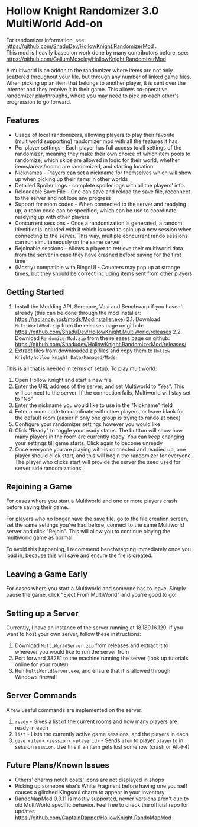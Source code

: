 # Hollow Knight Randomizer 3.0 MultiWorld Add-on

For randomizer information, see: https://github.com/ShaduDev/HollowKnight.RandomizerMod .  
This mod is heavily based on work done by many contributors before, see: https://github.com/CallumMoseley/HollowKnight.RandomizerMod

A multiworld is an addon to the randomizer where items are not only scattered throughout your file, but through any number of linked game files. When picking up an item that belongs to another player, it is sent over the internet and they receive it in their game. This allows co-operative randomizer playthroughs, where you may need to pick up each other's progression to go forward.

## Features
- Usage of local randomizers, allowing players to play their favorite (multiworld supporting) randomizer mod with all the features it has.
- Per player settings - Each player has full access to all settings of the randomizer, meaning they make their own choice of which item pools to randomize, which skips are allowed in logic for their world, whether items/areas/rooms are randomized, and starting location
- Nicknames - Players can set a nickname for themselves which will show up when picking up their items in other worlds
- Detailed Spoiler Logs - complete spoiler logs with all the players' info.
- Reloadable Save File - One can save and reload the save file, reconnect to the server and not lose any progress
- Support for room codes - When connected to the server and readying up, a room code can be specified, which can be use to coordinate readying up with other players
- Concurrent sessions - Once a randomization is generated, a random identifier is included with it which is used to spin up a new session when connecting to the server. This way, multiple concurrent rando sessions can run simultaneously on the same server
- Rejoinable sessions - Allows a player to retrieve their multiworld data from the server in case they have crashed before saving for the first time
- (Mostly) compatible with BingoUI - Counters may pop up at strange times, but they should be correct including items sent from other players

## Getting Started
1. Install the Modding API, Serecore, Vasi and Benchwarp if you haven't already (this can be done through the mod installer: https://radiance.host/mods/ModInstaller.exe)
2.1. Download `MultiWorldMod.zip` from the releases page on github: https://github.com/ShaduDev/HollowKnight.MultiWorld/releases
2.2. Download `RandomizerMod.zip` from the releases page on github: https://github.com/Shadudev/HollowKnight.RandomizerMod/releases/
3. Extract files from downloaded zip files and copy them to `Hollow Knight/hollow_knight_Data/Managed/Mods`.

This is all that is needed in terms of setup. To play multiworld:

1. Open Hollow Knight and start a new file
2. Enter the URL address of the server, and set Multiworld to "Yes". This will connect to the server. If the connection fails, Multiworld will stay set to "No"
3. Enter the nickname you would like to use in the "Nickname" field
4. Enter a room code to coordinate with other players, or leave blank for the default room (easier if only one group is trying to rando at once)
5. Configure your randomizer settings however you would like
6. Click "Ready" to toggle your ready status. The buttton will show how many players in the room are currently ready. You can keep changing your settings till game starts. Click again to become unready
7. Once everyone you are playing with is connected and readied up, one player should click start, and this will begin the randomizer for everyone. The player who clicks start will provide the server the seed used for server side randomizations.

## Rejoining a Game
For cases where you start a Multiworld and one or more players crash before saving their game. 

For players who no longer have the save file, go to the file creation screen, set the same settings you've had before, connect to the same Multiworld server and click "Rejoin". This will allow you to continue playing the multiworld game as normal. 

To avoid this happening, I recommend benchwarping immediately once you load in, because this will save and ensure the file is created.

## Leaving a Game Early
For cases where you start a Multiworld and someone has to leave. Simply pause the game, click "Eject From MultiWorld" and you're good to go!

## Setting up a Server
Currently, I have an instance of the server running at 18.189.16.129.
If you want to host your own server, follow these instructions:

1. Download `MultiWorldServer.zip` from releases and extract it to wherever you would like to run the server from
2. Port forward 38281 to the machine running the server (look up tutorials online for your router)
3. Run `MultiWorldServer.exe`, and ensure that it is allowed through Windows firewall

## Server Commands

A few useful commands are implemented on the server:
1. `ready` - Gives a list of the current rooms and how many players are ready in each
2. `list` - Lists the currently active game sessions, and the players in each
3. `give <item> <session> <playerid>` - Sends `item` to player `playerId` in session `session`. Use this if an item gets lost somehow (crash or Alt-F4)

## Future Plans/Known Issues
- Others' charms notch costs' icons are not displayed in shops
- Picking up someone else's White Fragment before having one yourself causes a glitched Kingsoul charm to appear in your inventory
- RandoMapMod 0.3.11 is mostly supported, newer versions aren't due to old MultiWorld specific behavior. Feel free to check the official repo for updates https://github.com/CaptainDapper/HollowKnight.RandoMapMod
